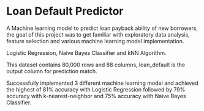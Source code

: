 # Loan Default Predictor
A Machine learning model to predict loan payback ability of new borrowers, the goal of this project was to get familiar with exploratory data analysis, feature selection and various machine learning model implementation.


Logistic Regression, Naive Bayes Classifier and kNN Algorithm.

This dataset contains 80,000 rows and 88 columns, loan_default is the output column for prediction match.


Successfully implemented 3 different machine learning model and achieved the highest of 81% accuracy with Logistic Regression followed by 79% accuracy with k-nearest-neighbor and 75% accuracy with Naive Bayes Classifier.
